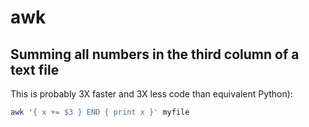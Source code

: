 # awk

## Summing all numbers in the third column of a text file 

This is probably 3X faster and 3X less code than equivalent Python\):

```bash
awk '{ x += $3 } END { print x }' myfile
```


